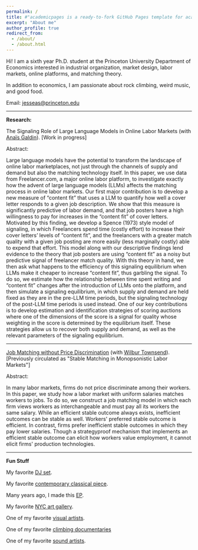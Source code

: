 ```yaml
---
permalink: /
title: #"academicpages is a ready-to-fork GitHub Pages template for academic personal websites"
excerpt: "About me"
author_profile: true
redirect_from: 
  - /about/
  - /about.html
---
```


Hi! I am a sixth year Ph.D. student at the Princeton University Department of Economics interested in industrial organization, market design, labor markets, online platforms, and matching theory.

In addition to economics, I am passionate about rock climbing, weird music, and good food.

Email: jesseas@princeton.edu

---

**Research:**

The Signaling Role of Large Language Models in Online Labor Markets (with [Anaïs Galdin](https://www.anaisgaldin.com/home)). [Work in progress]

Abstract:

Large language models have the potential to transform the landscape of online labor marketplaces, not just through the channels of supply and demand but also the matching technology itself. In this paper, we use data from Freelancer.com, a major online labor platform, to investigate exactly how the advent of large language models (LLMs) affects the matching process in online labor markets. Our first major contribution is to develop a new measure of “content fit” that uses a LLM to quantify how well a cover letter responds to a given job description. We show that this measure is significantly predictive of labor demand, and that job posters have a high willingness to pay for increases in the “content fit” of cover letters. Motivated by this finding, we develop a Spence (1973) style model of signaling, in which Freelancers spend time (costly effort) to increase their cover letters’ levels of “content fit”, and the freelancers with a greater match quality with a given job posting are more easily (less marginally costly) able to expend that effort. This model along with our descriptive findings lend evidence to the theory that job posters are using “content fit” as a noisy but predictive signal of freelancer match quality. With this theory in hand, we then ask what happens to the efficiency of this signaling equilibrium when LLMs make it cheaper to increase “content fit”, thus garbling the signal. To do so, we estimate how the relationship between time spent writing and “content fit” changes after the introduction of LLMs onto the platform, and then simulate a signaling equilibrium, in which supply and demand are held fixed as they are in the pre-LLM time periods, but the signaling technology of the post-LLM time periods is used instead. One of our key contributions is to develop  estimation and identification strategies of scoring auctions where one of the dimensions of the score is a signal for quality whose weighting in the score is determined by the equilibrium itself. These strategies allow us to recover both supply and demand, as well as the relevant parameters of the signaling equilibrium. 

---

[Job Matching without Price Discrimination](https://wilburtownsend.github.io/papers/market%20design%20monopsony.pdf) (with [Wilbur Townsend](https://wilburtownsend.github.io)). [Previously circulated as "Stable Matching in Monopsonistic Labor Markets"]

Abstract:


In many labor markets, firms do not price discriminate among their workers. In this paper, we study how a labor market with uniform salaries matches workers to jobs. To do so, we construct a job matching model in which each firm views workers as interchangeable and must pay all its workers the same salary. While an efficient stable outcome  always exists, inefficient outcomes can be stable as well. Workers' preferred stable outcome is efficient. In contrast, firms prefer inefficient stable outcomes in which they pay lower salaries. Though a strategyproof mechanism that implements an efficient stable outcome can elicit how workers value employment, it cannot elicit firms' production technologies.

---


**Fun Stuff**

My favorite [DJ set](https://www.youtube.com/watch?v=IUjWumGIqe8).

My favorite [contemporary classical piece](https://www.youtube.com/watch?v=NDVMtnaB28E).

Many years ago, I made this [EP](https://jessesilbert.bandcamp.com).

My favorite [NYC art gallery](https://bitforms.art).

One of my favorite [visual artists](http://www.artbylanyao.com).

One of my favorite [climbing documentaries](https://www.youtube.com/watch?v=dnSnd-xGtNI)

One of my favorite [sound artists](https://vimeo.com/7235817).

